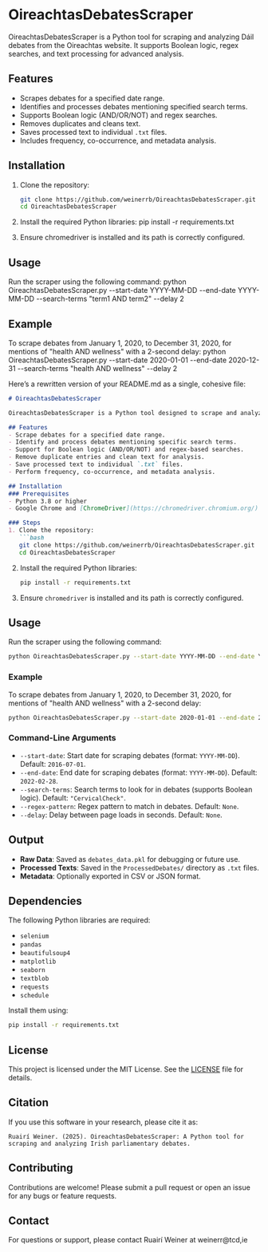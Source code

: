 # OireachtasDebatesScraper

OireachtasDebatesScraper is a Python tool for scraping and analyzing Dáil debates from the Oireachtas website. It supports Boolean logic, regex searches, and text processing for advanced analysis.

## Features
- Scrapes debates for a specified date range.
- Identifies and processes debates mentioning specified search terms.
- Supports Boolean logic (AND/OR/NOT) and regex searches.
- Removes duplicates and cleans text.
- Saves processed text to individual `.txt` files.
- Includes frequency, co-occurrence, and metadata analysis.

## Installation
1. Clone the repository:
   ```bash
   git clone https://github.com/weinerrb/OireachtasDebatesScraper.git
   cd OireachtasDebatesScraper


2. Install the required Python libraries:
pip install -r requirements.txt

3. Ensure chromedriver is installed and its path is correctly configured.

## Usage
Run the scraper using the following command:
python OireachtasDebatesScraper.py --start-date YYYY-MM-DD --end-date YYYY-MM-DD --search-terms "term1 AND term2" --delay 2

## Example
To scrape debates from January 1, 2020, to December 31, 2020, for mentions of "health AND wellness" with a 2-second delay:
python OireachtasDebatesScraper.py --start-date 2020-01-01 --end-date 2020-12-31 --search-terms "health AND wellness" --delay 2

Here’s a rewritten version of your README.md as a single, cohesive file:

```markdown
# OireachtasDebatesScraper

OireachtasDebatesScraper is a Python tool designed to scrape and analyze Dáil debates from the Oireachtas website. It supports advanced text processing features, including Boolean logic, regex searches, and metadata analysis, making it a powerful tool for researchers and analysts.

## Features
- Scrape debates for a specified date range.
- Identify and process debates mentioning specific search terms.
- Support for Boolean logic (AND/OR/NOT) and regex-based searches.
- Remove duplicate entries and clean text for analysis.
- Save processed text to individual `.txt` files.
- Perform frequency, co-occurrence, and metadata analysis.

## Installation
### Prerequisites
- Python 3.8 or higher
- Google Chrome and [ChromeDriver](https://chromedriver.chromium.org/) (ensure the version matches your Chrome browser)

### Steps
1. Clone the repository:
   ```bash
   git clone https://github.com/weinerrb/OireachtasDebatesScraper.git
   cd OireachtasDebatesScraper
   ```

2. Install the required Python libraries:
   ```bash
   pip install -r requirements.txt
   ```

3. Ensure `chromedriver` is installed and its path is correctly configured.

## Usage
Run the scraper using the following command:
```bash
python OireachtasDebatesScraper.py --start-date YYYY-MM-DD --end-date YYYY-MM-DD --search-terms "term1 AND term2" --delay 2
```

### Example
To scrape debates from January 1, 2020, to December 31, 2020, for mentions of "health AND wellness" with a 2-second delay:
```bash
python OireachtasDebatesScraper.py --start-date 2020-01-01 --end-date 2020-12-31 --search-terms "health AND wellness" --delay 2
```

### Command-Line Arguments
- `--start-date`: Start date for scraping debates (format: `YYYY-MM-DD`). Default: `2016-07-01`.
- `--end-date`: End date for scraping debates (format: `YYYY-MM-DD`). Default: `2022-02-28`.
- `--search-terms`: Search terms to look for in debates (supports Boolean logic). Default: `"CervicalCheck"`.
- `--regex-pattern`: Regex pattern to match in debates. Default: `None`.
- `--delay`: Delay between page loads in seconds. Default: `None`.

## Output
- **Raw Data**: Saved as `debates_data.pkl` for debugging or future use.
- **Processed Texts**: Saved in the `ProcessedDebates/` directory as `.txt` files.
- **Metadata**: Optionally exported in CSV or JSON format.

## Dependencies
The following Python libraries are required:
- `selenium`
- `pandas`
- `beautifulsoup4`
- `matplotlib`
- `seaborn`
- `textblob`
- `requests`
- `schedule`

Install them using:
```bash
pip install -r requirements.txt
```

## License
This project is licensed under the MIT License. See the [LICENSE](LICENSE) file for details.

## Citation
If you use this software in your research, please cite it as:
```
Ruairí Weiner. (2025). OireachtasDebatesScraper: A Python tool for scraping and analyzing Irish parliamentary debates.
```

## Contributing
Contributions are welcome! Please submit a pull request or open an issue for any bugs or feature requests.

## Contact
For questions or support, please contact Ruairí Weiner at weinerr@tcd,ie
```
